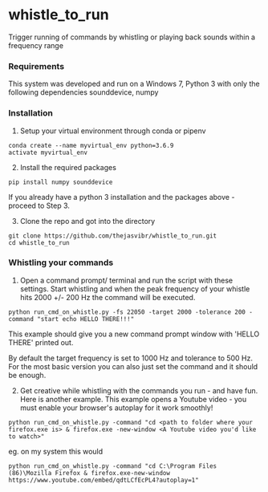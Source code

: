 # whistle_to_run
Trigger running of commands by whistling or playing back sounds within a frequency range

### Requirements
This system was developed and run on a Windows 7, Python 3 with only the following dependencies
sounddevice, numpy

### Installation 
1. Setup your virtual environment through conda or pipenv
```
conda create --name myvirtual_env python=3.6.9
activate myvirtual_env
```

2. Install the required packages 
```
pip install numpy sounddevice 
```
If you already have a python 3 installation and the packages above - proceed to Step 3.

3. Clone the repo and got into the directory
```
git clone https://github.com/thejasvibr/whistle_to_run.git
cd whistle_to_run
```

### Whistling your commands

1. Open a command prompt/ terminal and run the script with these settings. Start whistling and when the peak frequency of 
your whistle hits 2000 +/- 200 Hz the command will be executed. 
```
python run_cmd_on_whistle.py -fs 22050 -target 2000 -tolerance 200 -command "start echo HELLO THERE!!!"
```
This example should give you a new command prompt window with 'HELLO THERE' printed out. 

By default the target frequency is set to 1000 Hz and tolerance to 500 Hz. For the most basic version you can also just set the command and it should be enough.

2. Get creative while whistling with the commands you run - and have fun. Here is another example. This example opens a Youtube video - you must enable your browser's autoplay for it work smoothly! 
```
python run_cmd_on_whistle.py -command "cd <path to folder where your firefox.exe is> & firefox.exe -new-window <A Youtube video you'd like to watch>"
```
eg. on my system  this would
```
python run_cmd_on_whistle.py -command "cd C:\Program Files (86)\Mozilla Firefox & firefox.exe-new-window https://www.youtube.com/embed/qdtLCfEcPL4?autoplay=1"
```



